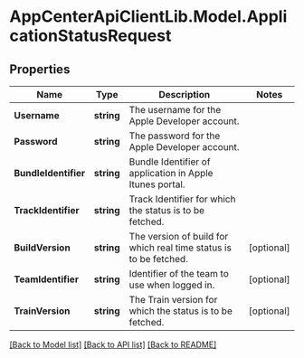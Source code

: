# AppCenterApiClientLib.Model.ApplicationStatusRequest
## Properties

Name | Type | Description | Notes
------------ | ------------- | ------------- | -------------
**Username** | **string** | The username for the Apple Developer account. | 
**Password** | **string** | The password for the Apple Developer account. | 
**BundleIdentifier** | **string** | Bundle Identifier of application in Apple Itunes portal. | 
**TrackIdentifier** | **string** | Track Identifier for which the status is to be fetched. | 
**BuildVersion** | **string** | The version of build for which real time status is to be fetched. | [optional] 
**TeamIdentifier** | **string** | Identifier of the team to use when logged in. | [optional] 
**TrainVersion** | **string** | The Train version for which the status is to be fetched. | [optional] 

[[Back to Model list]](../README.md#documentation-for-models) [[Back to API list]](../README.md#documentation-for-api-endpoints) [[Back to README]](../README.md)

